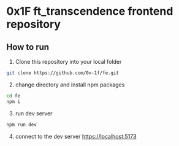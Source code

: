 # 0x1F ft_transcendence frontend repository

## How to run

1. Clone this repository into your local folder
```bash
git clone https://github.com/0x-1f/fe.git
```

2. change directory and install npm packages
```bash
cd fe
npm i
```

3. run dev server
```bash
npm run dev
```

4. connect to the dev server
[https://localhost:5173](https://localhost:5173)